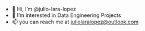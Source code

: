 - 👋 Hi, I’m @julio-lara-lopez
- 👀 I’m interested in Data Engineering Projects
- 📫 you can reach me at juliolaralopez@outlook.com

